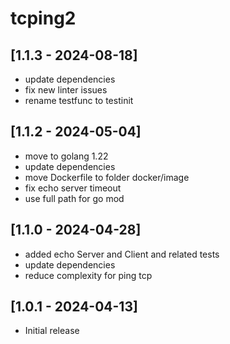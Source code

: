 # tcping2

## [1.1.3 - 2024-08-18]
- update dependencies
- fix new linter issues
- rename testfunc to testinit

## [1.1.2 - 2024-05-04]
- move to golang 1.22
- update dependencies
- move Dockerfile to folder docker/image
- fix echo server timeout
- use full path for go mod

## [1.1.0 - 2024-04-28]
- added echo Server and Client and related tests
- update dependencies
- reduce complexity for ping tcp

## [1.0.1 - 2024-04-13]
- Initial release
